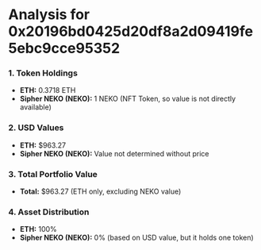 # Analysis for 0x20196bd0425d20df8a2d09419fe5ebc9cce95352

### 1. Token Holdings

- **ETH:** 0.3718 ETH
- **Sipher NEKO (NEKO):** 1 NEKO (NFT Token, so value is not directly available)

### 2. USD Values

- **ETH:** $963.27
- **Sipher NEKO (NEKO):** Value not determined without price

### 3. Total Portfolio Value

- **Total:** $963.27 (ETH only, excluding NEKO value)

### 4. Asset Distribution

- **ETH:** 100%
- **Sipher NEKO (NEKO):** 0% (based on USD value, but it holds one token)
